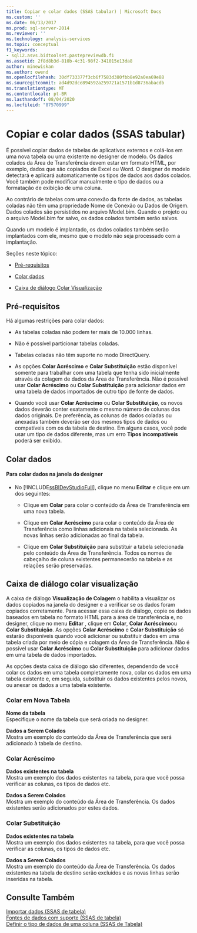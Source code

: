 ```yaml
---
title: Copiar e colar dados (SSAS tabular) | Microsoft Docs
ms.custom: ''
ms.date: 06/13/2017
ms.prod: sql-server-2014
ms.reviewer: ''
ms.technology: analysis-services
ms.topic: conceptual
f1_keywords:
- sql12.asvs.bidtoolset.pastepreviewdb.f1
ms.assetid: 2f8d8b3d-810b-4c31-98f2-341015e13da8
author: minewiskan
ms.author: owend
ms.openlocfilehash: 30df733377f3cb6f7583d380fbb8e92a0ea69e88
ms.sourcegitcommit: ad4d92dce894592a259721a1571b1d8736abacdb
ms.translationtype: MT
ms.contentlocale: pt-BR
ms.lasthandoff: 08/04/2020
ms.locfileid: "87570999"
---
```

# <a name="copy-and-paste-data-ssas-tabular"></a>Copiar e colar dados (SSAS tabular)
  É possível copiar dados de tabelas de aplicativos externos e colá-los em uma nova tabela ou uma existente no designer de modelo. Os dados colados da Área de Transferência devem estar em formato HTML, por exemplo, dados que são copiados de Excel ou Word. O designer de modelo detectará e aplicará automaticamente os tipos de dados aos dados colados. Você também pode modificar manualmente o tipo de dados ou a formatação de exibição de uma coluna.  
  
 Ao contrário de tabelas com uma conexão da fonte de dados, as tabelas coladas não têm uma propriedade Nome de Conexão ou Dados de Origem. Dados colados são persistidos no arquivo Model.bim. Quando o projeto ou o arquivo Model.bim for salvo, os dados colados também serão salvos.  
  
 Quando um modelo é implantado, os dados colados também serão implantados com ele, mesmo que o modelo não seja processado com a implantação.  
  
 Seções neste tópico:  
  
-   [Pré-requisitos](#bkmk_prerequisites)  
  
-   [Colar dados](#bkmk_paste_data)  
  
-   [Caixa de diálogo Colar Visualização](#bkmk_paste_preview)  
  
##  <a name="prerequisites"></a><a name="bkmk_prerequisites"></a> Pré-requisitos  
 Há algumas restrições para colar dados:  
  
-   As tabelas coladas não podem ter mais de 10.000 linhas.  
  
-   Não é possível particionar tabelas coladas.  
  
-   Tabelas coladas não têm suporte no modo DirectQuery.  
  
-   As opções **Colar Acréscimo** e **Colar Substituição** estão disponível somente para trabalhar com uma tabela que tenha sido inicialmente através da colagem de dados da Área de Transferência. Não é possível usar **Colar Acréscimo** ou **Colar Substituição** para adicionar dados em uma tabela de dados importados de outro tipo de fonte de dados.  
  
-   Quando você usar **Colar Acréscimo** ou **Colar Substituição**, os novos dados deverão conter exatamente o mesmo número de colunas dos dados originais. De preferência, as colunas de dados coladas ou anexadas também deverão ser dos mesmos tipos de dados ou compatíveis com os da tabela de destino. Em alguns casos, você pode usar um tipo de dados diferente, mas um erro **Tipos incompatíveis** poderá ser exibido.  
  
##  <a name="paste-data"></a><a name="bkmk_paste_data"></a> Colar dados  
  
#### <a name="to-paste-data-into-the-designer"></a>Para colar dados na janela do designer  
  
-   No [!INCLUDE[ssBIDevStudioFull](../includes/ssbidevstudiofull-md.md)], clique no menu **Editar** e clique em um dos seguintes:  
  
    -   Clique em **Colar** para colar o conteúdo da Área de Transferência em uma nova tabela.  
  
    -   Clique em **Colar Acréscimo** para colar o conteúdo da Área de Transferência como linhas adicionais na tabela selecionada. As novas linhas serão adicionadas ao final da tabela.  
  
    -   Clique em **Colar Substituição** para substituir a tabela selecionada pelo conteúdo da Área de Transferência. Todos os nomes de cabeçalho de coluna existentes permanecerão na tabela e as relações serão preservadas.  
  
##  <a name="paste-preview-dialog-box"></a><a name="bkmk_paste_preview"></a>Caixa de diálogo colar visualização  
 A caixa de diálogo **Visualização de Colagem** o habilita a visualizar os dados copiados na janela do designer e a verificar se os dados foram copiados corretamente. Para acessar essa caixa de diálogo, copie os dados baseados em tabela no formato HTML para a área de transferência e, no designer, clique no menu **Editar** , clique em **Colar**, **Colar Acréscimo**ou **Colar Substituição**. As opções **Colar Acréscimo** e **Colar Substituição** só estarão disponíveis quando você adicionar ou substituir dados em uma tabela criada por meio de cópia e colagem da Área de Transferência. Não é possível usar **Colar Acréscimo** ou **Colar Substituição** para adicionar dados em uma tabela de dados importados.  
  
 As opções desta caixa de diálogo são diferentes, dependendo de você colar os dados em uma tabela completamente nova, colar os dados em uma tabela existente e, em seguida, substituir os dados existentes pelos novos, ou anexar os dados a uma tabela existente.  
  
### <a name="paste-to-new-table"></a>Colar em Nova Tabela  
 **Nome da tabela**  
 Especifique o nome da tabela que será criada no designer.  
  
 **Dados a Serem Colados**  
 Mostra um exemplo do conteúdo da Área de Transferência que será adicionado à tabela de destino.  
  
### <a name="paste-append"></a>Colar Acréscimo  
 **Dados existentes na tabela**  
 Mostra um exemplo dos dados existentes na tabela, para que você possa verificar as colunas, os tipos de dados etc.  
  
 **Dados a Serem Colados**  
 Mostra um exemplo do conteúdo da Área de Transferência. Os dados existentes serão adicionados por estes dados.  
  
### <a name="paste-replace"></a>Colar Substituição  
 **Dados existentes na tabela**  
 Mostra um exemplo dos dados existentes na tabela, para que você possa verificar as colunas, os tipos de dados etc.  
  
 **Dados a Serem Colados**  
 Mostra um exemplo do conteúdo da Área de Transferência. Os dados existentes na tabela de destino serão excluídos e as novas linhas serão inseridas na tabela.  
  
## <a name="see-also"></a>Consulte Também  
 [Importar dados &#40;SSAS de tabela&#41;](import-data-ssas-tabular.md)   
 [Fontes de dados com suporte &#40;SSAS de tabela&#41;](tabular-models/data-sources-supported-ssas-tabular.md)   
 [Definir o tipo de dados de uma coluna &#40;SSAS de Tabela&#41;](tabular-models/set-the-data-type-of-a-column-ssas-tabular.md)  
  
  
